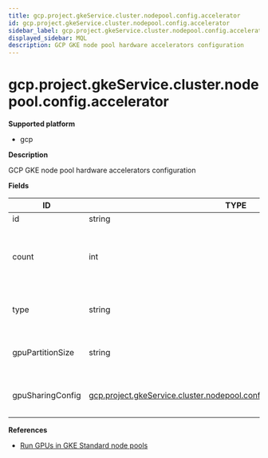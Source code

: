 ```yaml
---
title: gcp.project.gkeService.cluster.nodepool.config.accelerator
id: gcp.project.gkeService.cluster.nodepool.config.accelerator
sidebar_label: gcp.project.gkeService.cluster.nodepool.config.accelerator
displayed_sidebar: MQL
description: GCP GKE node pool hardware accelerators configuration
---
```


# gcp.project.gkeService.cluster.nodepool.config.accelerator

**Supported platform**

- gcp

**Description**

GCP GKE node pool hardware accelerators configuration

**Fields**

| ID               | TYPE                                                                                                                                                          | DESCRIPTION                                                |
| ---------------- | ------------------------------------------------------------------------------------------------------------------------------------------------------------- | ---------------------------------------------------------- |
| id               | string                                                                                                                                                        | Internal ID                                                |
| count            | int                                                                                                                                                           | The number of the accelerator cards exposed to an instance |
| type             | string                                                                                                                                                        | The accelerator type resource name                         |
| gpuPartitionSize | string                                                                                                                                                        | Size of partitions to create on the GPU                    |
| gpuSharingConfig | [gcp.project.gkeService.cluster.nodepool.config.accelerator.gpuSharingConfig](gcp.project.gkeservice.cluster.nodepool.config.accelerator.gpusharingconfig.md) | The configuration for GPU sharing                          |

**References**

- [Run GPUs in GKE Standard node pools](https://cloud.google.com/kubernetes-engine/docs/how-to/gpus)
